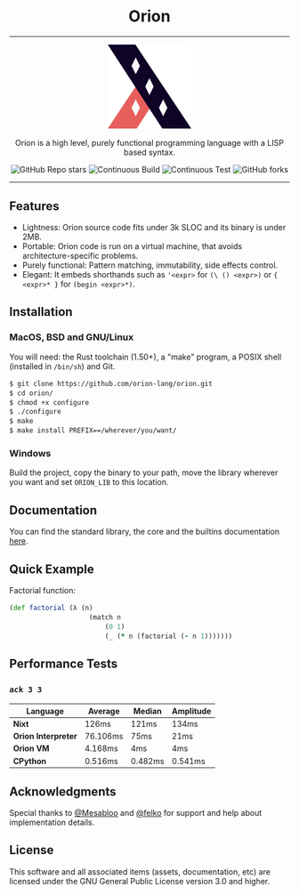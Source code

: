 <div align="center">

Orion
=====

---

  <img width="150px" src="assets/orion-logo.png">

  Orion is a high level, purely functional programming language with a LISP based syntax.

  ![GitHub Repo stars](https://img.shields.io/github/stars/orion-lang/orion?color=%2320272c&style=for-the-badge)
  ![Continuous Build](https://img.shields.io/github/workflow/status/orion-lang/orion/Continuous%20Build?style=for-the-badge)
  ![Continuous Test](https://img.shields.io/github/workflow/status/orion-lang/orion/Continuous%20Test?label=TEST&style=for-the-badge)
  ![GitHub forks](https://img.shields.io/github/forks/orion-lang/orion?color=%232c2120&style=for-the-badge)

</div>

---

Features
--------

- Lightness: Orion source code fits under 3k SLOC and its binary is under 2MB.
- Portable: Orion code is run on a virtual machine, that avoids architecture-specific problems.
- Purely functional: Pattern matching, immutability, side effects control.
- Elegant: It embeds shorthands such as `'<expr>` for `(\ () <expr>)` or `{ <expr>* }` for `(begin <expr>*)`.


Installation
------------

### MacOS, BSD and GNU/Linux

You will need: the Rust toolchain (1.50+), a "make" program, a POSIX shell (installed in `/bin/sh`) and Git.

```bash
$ git clone https://github.com/orion-lang/orion.git
$ cd orion/
$ chmod +x configure
$ ./configure
$ make
$ make install PREFIX==/wherever/you/want/
```

### Windows

Build the project, copy the binary to your path, move the library wherever you want and set `ORION_LIB` to this location.

Documentation
-------------

You can find the standard library, the core and the builtins documentation [here](docs/).

Quick Example
-------------

Factorial function:

```clojure
(def factorial (λ (n)
                    (match n
                        (0 1)
                        (_ (* n (factorial (- n 1)))))))
```

Performance Tests
-----------------

### `ack 3 3`

|       Language       | Average|Median |Amplitude|
|----------------------|--------|-------|---------|
|       **Nixt**       |  126ms | 121ms |  134ms  |
|**Orion Interpreter** |76.106ms| 75ms  |   21ms  |
|     **Orion VM**     | 4.168ms|  4ms  |   4ms   |   
|      **CPython**     | 0.516ms|0.482ms| 0.541ms |


Acknowledgments
---------------

Special thanks to [@Mesabloo](https://github.com/mesabloo) and [@felko](https://github.com/felko) for support and help about implementation details.

License
-------

This software and all associated items (assets, documentation, etc) are licensed under the GNU General Public License version 3.0 and higher.
